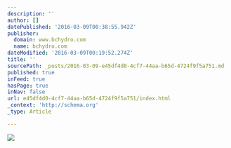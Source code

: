 ```yaml
---
description: ''
author: []
datePublished: '2016-03-09T00:38:55.942Z'
publisher:
  domain: www.bchydro.com
  name: bchydro.com
dateModified: '2016-03-09T00:19:52.274Z'
title: ''
sourcePath: _posts/2016-03-09-e45df4d0-4cf7-44aa-b65d-4724f9f5a751.md
published: true
inFeed: true
hasPage: true
inNav: false
url: e45df4d0-4cf7-44aa-b65d-4724f9f5a751/index.html
_context: 'http://schema.org'
_type: Article

---
```

![](https://www.bchydro.com/content/dam/BCHydro/customer-portal/photographs/people/public/solar-high-school-full-width-people.jpg)